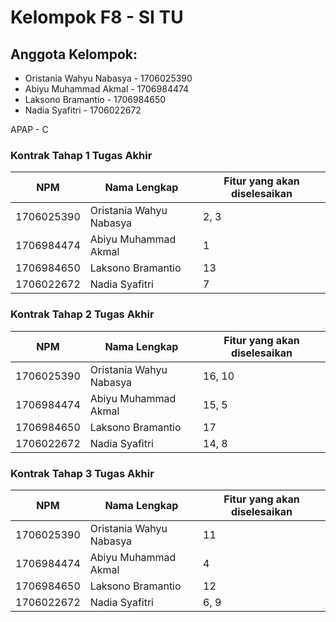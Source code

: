 # Kelompok F8 - SI TU

## Anggota Kelompok:
- Oristania Wahyu Nabasya - 1706025390
- Abiyu Muhammad Akmal - 1706984474
- Laksono Bramantio - 1706984650
- Nadia Syafitri - 1706022672

APAP - C


### Kontrak Tahap 1 Tugas Akhir
| NPM        | Nama Lengkap            | Fitur yang akan diselesaikan |
| ---------- | ------------------------| ---------------------------- |
| 1706025390 | Oristania Wahyu Nabasya | 2, 3 |
| 1706984474 | Abiyu Muhammad Akmal    | 1 |
| 1706984650 | Laksono Bramantio       | 13 |
| 1706022672 | Nadia Syafitri          | 7 |


### Kontrak Tahap 2 Tugas Akhir
| NPM        | Nama Lengkap            | Fitur yang akan diselesaikan |
| ---------- | ------------------------| ---------------------------- |
| 1706025390 | Oristania Wahyu Nabasya | 16, 10 |
| 1706984474 | Abiyu Muhammad Akmal    | 15, 5 |
| 1706984650 | Laksono Bramantio       | 17 |
| 1706022672 | Nadia Syafitri          | 14, 8 |


### Kontrak Tahap 3 Tugas Akhir
| NPM        | Nama Lengkap            | Fitur yang akan diselesaikan |
| ---------- | ------------------------| ---------------------------- |
| 1706025390 | Oristania Wahyu Nabasya | 11 |
| 1706984474 | Abiyu Muhammad Akmal    | 4 |
| 1706984650 | Laksono Bramantio       | 12 |
| 1706022672 | Nadia Syafitri          | 6, 9 |
